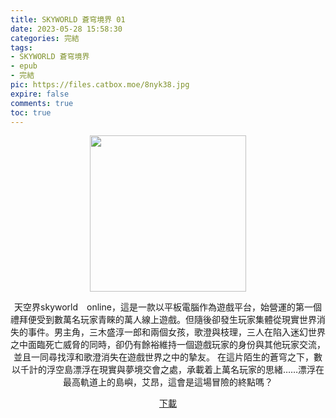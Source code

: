 ```yaml
---
title: SKYWORLD 蒼穹境界 01
date: 2023-05-28 15:58:30
categories: 完結
tags:
- SKYWORLD 蒼穹境界
- epub
- 完結
pic: https://files.catbox.moe/8nyk38.jpg
expire: false
comments: true
toc: true
---
```


<div style="text-align:center" class="kratos-post-content">

<img width="250px" src="https://files.catbox.moe/8nyk38.jpg">

<p>
天空界skyworld　online，這是一款以平板電腦作為遊戲平台，始營運的第一個禮拜便受到數萬名玩家青睞的萬人線上遊戲。但隨後卻發生玩家集體從現實世界消失的事件。男主角，三木盛淳一郎和兩個女孩，歌澄與枝理，三人在陷入迷幻世界之中面臨死亡威脅的同時，卻仍有餘裕維持一個遊戲玩家的身份與其他玩家交流，並且一同尋找淳和歌澄消失在遊戲世界之中的摯友。
在這片陌生的蒼穹之下，數以千計的浮空島漂浮在現實與夢境交會之處，承載着上萬名玩家的思緒……漂浮在最高軌道上的島嶼，艾昂，這會是這場冒險的終點嗎？
</p>

<p>
<a href="https://epubdatabase.azurewebsites.net/EBOOKS/EPUB/完結/SKYWORLD蒼穹境界/SKYWORLD蒼穹境界1.epub?download=1">下載</a>
</p>

</div>